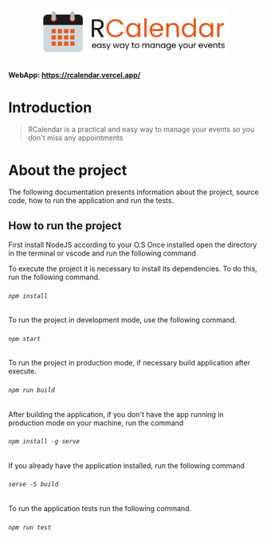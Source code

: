 <div style="display: flex; align-items: center; justify-content: center;">
  <img src="branding.png" width="auto" height="100px" />
</div>

##

#### WebApp: https://rcalendar.vercel.app/

##

# Introduction

> RCalendar is a practical and easy way to manage your events so you don't miss any appointments


# About the project

The following documentation presents information about the project, source code, how to run the application and run the tests.

## How to run the project
First install NodeJS according to your O.S
Once installed open the directory in the terminal or vscode and run the following command

To execute the project it is necessary to install its dependencies. To do this, run the following command.
###### `npm install`

To run the project in development mode, use the following command.
###### `npm start`

To run the project in production mode, if necessary build application after execute.
###### `npm run build`

After building the application, if you don't have the app running in production mode on your machine, run the command
###### `npm install -g serve`

If you already have the application installed, run the following command
###### `serve -S build`

To run the application tests run the following command.
###### `npm run test`